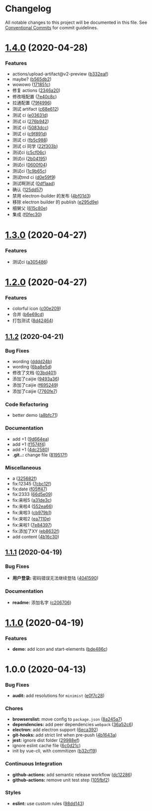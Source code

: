 # Changelog

All notable changes to this project will be documented in this file. See
[Conventional Commits](https://conventionalcommits.org) for commit guidelines.

# [1.4.0](https://github.com/Aysnine/vue-elec-demo/compare/v1.3.0...v1.4.0) (2020-04-28)


### Features

* actions/upload-artifact@v2-preview ([b332eaf](https://github.com/Aysnine/vue-elec-demo/commit/b332eaf52b28593ca7133beb4486858951fb8880))
* maybe? ([b565db2](https://github.com/Aysnine/vue-elec-demo/commit/b565db28aa69b48dd0e27da51dd0db3a494a3dca))
* wowowo ([171851c](https://github.com/Aysnine/vue-elec-demo/commit/171851cc04fa736c1585de60bf86a228e03e909c))
* 修复 actions ([2346a20](https://github.com/Aysnine/vue-elec-demo/commit/2346a20c9eabaca63ce6c178d0805911fb9547d7))
* 修改哦配置 ([7e40c8c](https://github.com/Aysnine/vue-elec-demo/commit/7e40c8c6386cb2b1cb590e1253f8ab5eb3a0b8b0))
* 拉通配置 ([79f4996](https://github.com/Aysnine/vue-elec-demo/commit/79f49962e4cba42989bf6b0afd7d99a098d6b9fb))
* 测试 artifact ([c68e612](https://github.com/Aysnine/vue-elec-demo/commit/c68e612147cd139fa42d80e513bb414118fa9eaa))
* 测试 ci ([e03631d](https://github.com/Aysnine/vue-elec-demo/commit/e03631d0fceece7ad21ce88e92272611cba75ca3))
* 测试 ci ([276b942](https://github.com/Aysnine/vue-elec-demo/commit/276b942676f989084c8d9bc9007165328426117e))
* 测试 ci ([5083dcc](https://github.com/Aysnine/vue-elec-demo/commit/5083dcc6ee9c96374fdac900c28e4e3c5a1a28a3))
* 测试 ci ([c9f891d](https://github.com/Aysnine/vue-elec-demo/commit/c9f891d2eab2571d32749a91f55e766b07e7e713))
* 测试 ci ([fb5c988](https://github.com/Aysnine/vue-elec-demo/commit/fb5c9886ef9372ec8ba661b90b923180e73f094c))
* 测试 ci 同学 ([22f303b](https://github.com/Aysnine/vue-elec-demo/commit/22f303b377c002c5b790b7b0ca71df93359f4427))
* 测试ci ([c5cf06c](https://github.com/Aysnine/vue-elec-demo/commit/c5cf06cb56c0850db9a2d73ac0be1d03a8f05373))
* 测试ci ([2b04195](https://github.com/Aysnine/vue-elec-demo/commit/2b041957de14ce5b42d3a37cef6c72f48d3f08e6))
* 测试ci ([0600f04](https://github.com/Aysnine/vue-elec-demo/commit/0600f04aec1a16fcd02743e8b237da70d3f60795))
* 测试ci ([1c9b65c](https://github.com/Aysnine/vue-elec-demo/commit/1c9b65c69b826f9e479d572369ce63fc6c241ea6))
* 测试tmd ci ([d0e59f9](https://github.com/Aysnine/vue-elec-demo/commit/d0e59f96870b7ac77edcfd3f27b4e8cb0613de77))
* 测试啊测试 ([0df1aad](https://github.com/Aysnine/vue-elec-demo/commit/0df1aad7575c24acaffd9b010c32a73b7ea3f47c))
* 确认 ([125dd57](https://github.com/Aysnine/vue-elec-demo/commit/125dd57e8c2ab993da643c8f9d24559cb74a3478))
* 禁用 electron-builder 的发布 ([4bf01d3](https://github.com/Aysnine/vue-elec-demo/commit/4bf01d3c1109c424b40fd739c3c343b4c0fc5259))
* 移除 electron builder 的 publish ([e295d9e](https://github.com/Aysnine/vue-elec-demo/commit/e295d9e505c223f44fbf8cbc0997433b97144ae4))
* 细舅父 ([615c80e](https://github.com/Aysnine/vue-elec-demo/commit/615c80e57b70ad970b3dfd5de411a5c1fc1e11d2))
* 集成 ([f0fec30](https://github.com/Aysnine/vue-elec-demo/commit/f0fec30b910c1392fcb876b0edcb6b339cd986d8))

# [1.3.0](https://github.com/Aysnine/vue-elec-demo/compare/v1.2.0...v1.3.0) (2020-04-27)


### Features

* 测试ci ([a305486](https://github.com/Aysnine/vue-elec-demo/commit/a305486662ac678612b3f46d1c55d71081da489b))

# [1.2.0](https://github.com/Aysnine/vue-elec-demo/compare/v1.1.2...v1.2.0) (2020-04-27)


### Features

* colorful icon ([c00e209](https://github.com/Aysnine/vue-elec-demo/commit/c00e20902a27f92accea63ae9097591047cb074c))
* 合并 ([b6e69cd](https://github.com/Aysnine/vue-elec-demo/commit/b6e69cd8cb617422fad2b8b8acb57330169ce194))
* 打包测试 ([8d42464](https://github.com/Aysnine/vue-elec-demo/commit/8d424649fd67a4aa40f6dd344912eaa964aefd5f))

## [1.1.2](https://github.com/Aysnine/vue-elec-demo/compare/v1.1.1...v1.1.2) (2020-04-21)


### Bug Fixes

* wording ([dddd24b](https://github.com/Aysnine/vue-elec-demo/commit/dddd24b29923775ad673c4e895e496ff15e19384))
* wording ([6ba8e5d](https://github.com/Aysnine/vue-elec-demo/commit/6ba8e5d8ea0e4ce858e8afabc6965ef4a6368881))
* 修改了文档 ([03bd401](https://github.com/Aysnine/vue-elec-demo/commit/03bd401d5a6ee717534c26ffaf87f7c4c5cabdae))
* 添加了caijie ([9493a36](https://github.com/Aysnine/vue-elec-demo/commit/9493a36e0826b3c9c59936da92492472edd3c1f4))
* 添加了caijie ([f695249](https://github.com/Aysnine/vue-elec-demo/commit/f6952497a8418e36a4915d35040bdaec3c197f81))
* 添加了caijie ([7760fe7](https://github.com/Aysnine/vue-elec-demo/commit/7760fe7b2dd26042f1ed4b32c943ed2f75477a13))


### Code Refactoring

* better demo ([a8bfc71](https://github.com/Aysnine/vue-elec-demo/commit/a8bfc7174c5c16784246c8a2380200abff7923b3))


### Documentation

* add +1 ([9d664ea](https://github.com/Aysnine/vue-elec-demo/commit/9d664ea44ad1257f9add7bf06491563e50b1ee1c))
* add +1 ([f1574f4](https://github.com/Aysnine/vue-elec-demo/commit/f1574f49b1fbddb34680175de750a4f55da3b7e5))
* add +1 ([4dc2580](https://github.com/Aysnine/vue-elec-demo/commit/4dc258068a9b415d1c82b20b9430539f7d893d5c))
* **.git..:** change file ([819517f](https://github.com/Aysnine/vue-elec-demo/commit/819517fdc53ac00090c1cd3ee08b694a3ffa6067))


### Miscellaneous

* a ([325682f](https://github.com/Aysnine/vue-elec-demo/commit/325682f31c079c4377fcd40d3af49089f4821779))
* fix:12345 ([7cbc12f](https://github.com/Aysnine/vue-elec-demo/commit/7cbc12f6312f44aab89f39c1e91921a1708d19fe))
* fix:date ([f05ff47](https://github.com/Aysnine/vue-elec-demo/commit/f05ff479c0a31b922a1fccd4bdba45f783fd2102))
* fix:2333 ([66d5e09](https://github.com/Aysnine/vue-elec-demo/commit/66d5e094c39ec49061c6d55dd52dce7083a42d3a))
* fix:来啦5 ([a31de3c](https://github.com/Aysnine/vue-elec-demo/commit/a31de3cc96d303f5aff8d46fb59b7b14b05ae839))
* flx:来啦4 ([552ea66](https://github.com/Aysnine/vue-elec-demo/commit/552ea66366c000e2d353194e95cca1873da25355))
* fix:来啦3 ([cb979b1](https://github.com/Aysnine/vue-elec-demo/commit/cb979b1ac1af11811fc3e94e2432dc641f01d8db))
* fix:来啦2 ([ea7110e](https://github.com/Aysnine/vue-elec-demo/commit/ea7110e2c77b2f55b6504619bd3e24adff5444df))
* fix:来啦1 ([7e84397](https://github.com/Aysnine/vue-elec-demo/commit/7e843972b1fa7909eaae4ee3301108e65ed9ded6))
* fix:添加了XY ([eb8632f](https://github.com/Aysnine/vue-elec-demo/commit/eb8632f9adfc49bd05d816357f341bd40adbf785))
* add content ([4b16c30](https://github.com/Aysnine/vue-elec-demo/commit/4b16c303c5f56096c93053444336d5bec3cf4468))

## [1.1.1](https://github.com/Aysnine/vue-elec-demo/compare/v1.1.0...v1.1.1) (2020-04-19)


### Bug Fixes

* **用户登录:** 密码错误无法继续登陆 ([4041590](https://github.com/Aysnine/vue-elec-demo/commit/40415907091d0dafdd4117ec3793b0261b36b021))


### Documentation

* **readme:** 添加名字 ([c206706](https://github.com/Aysnine/vue-elec-demo/commit/c2067068fdae394977d9ce1b42d36cd8e36232e6))

# [1.1.0](https://github.com/Aysnine/vue-elec-demo/compare/v1.0.0...v1.1.0) (2020-04-19)


### Features

* **demo:** add icon and start-elements ([bde486c](https://github.com/Aysnine/vue-elec-demo/commit/bde486c1b31a5fa44f90704e59bcf9fa3c22117a))

# 1.0.0 (2020-04-13)


### Bug Fixes

* **audit:** add resolutions for `minimist` ([e0f7c28](https://github.com/Aysnine/vue-elec-demo/commit/e0f7c284a6c67dde5691a1a63fece5c83f452a66))


### Chores

* **browserslist:** move config to `package.json` ([8a245a7](https://github.com/Aysnine/vue-elec-demo/commit/8a245a77872708deaa37a3ca77a2f6517fc8ca3e))
* **dependencies:** add peer dependencies `webpack` ([36a52c6](https://github.com/Aysnine/vue-elec-demo/commit/36a52c62cca9e255557bf9a2905a324661c09ffb))
* **electron:** add electron support ([6eca392](https://github.com/Aysnine/vue-elec-demo/commit/6eca392049280781e28063601105b44e9684733a))
* **git-hooks:** add strict lint when pre-push ([4b1643a](https://github.com/Aysnine/vue-elec-demo/commit/4b1643a01b2f78ccdb17235bafb898efea5259ae))
* **jest:** ignore dist folder ([29988ef](https://github.com/Aysnine/vue-elec-demo/commit/29988ef6f4ba27f2fed341f3eb4490103c46ebb8))
* ignore eslint cache file ([6c0d21c](https://github.com/Aysnine/vue-elec-demo/commit/6c0d21cfe9fbe0e872ff114df126209a3349a26b))
* init by vue-cli, with commitizen ([b32cf19](https://github.com/Aysnine/vue-elec-demo/commit/b32cf1933e62bbaf6d371ee78b8a75577d76a304))


### Continuous Integration

* **github-actions:** add semantic release workflow ([dc12286](https://github.com/Aysnine/vue-elec-demo/commit/dc12286fe96143987376b08089f288b78817e577))
* **github-actions:** remove unit test step ([105fbf2](https://github.com/Aysnine/vue-elec-demo/commit/105fbf2bed9b10a66fa5ef82b3da87d23b573b31))


### Styles

* **eslint:** use custom rules ([98dd143](https://github.com/Aysnine/vue-elec-demo/commit/98dd1439950ea20c8ae913695e288d5fc4333176))
